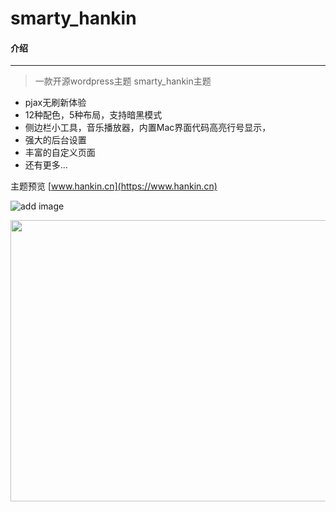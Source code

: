 # smarty_hankin

#### 介绍
------------------
> 一款开源wordpress主题 smarty_hankin主题

- pjax无刷新体验
- 12种配色，5种布局，支持暗黑模式
- 侧边栏小工具，音乐播放器，内置Mac界面代码高亮行号显示，
- 强大的后台设置
- 丰富的自定义页面
- 还有更多...

主题预览 [www.hankin.cn](https://www.hankin.cn)

![add image](https://github.com/hankin-han/smarty_hankin/blob/master/screenshot.jpg)

<img src="https://www.hankin.cn/wp-content/themes/smarty_hankin/screenshot.jpg" width="600" height="450" />